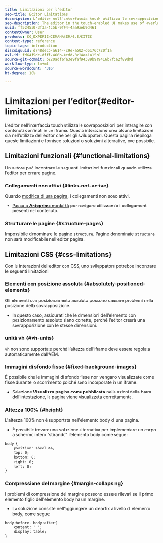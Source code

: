 ```yaml
---
title: Limitazioni per l’editor
seo-title: Editor Limitations
description: L’editor nell’interfaccia touch utilizza le sovrapposizioni per interagire con contenuti confinati in un iframe. Questa interazione crea alcune limitazioni sia nell’utilizzo dell’editor che per gli sviluppatori.
seo-description: The editor in the touch-enabled UI makes use of overlays to interact with content confined in an iframe. This interaction creates some limitations in both usage of the editor and also for developers.
uuid: ff524530-3f3a-4c5b-9f94-4aa9aeb9d461
contentOwner: User
products: SG_EXPERIENCEMANAGER/6.5/SITES
content-type: reference
topic-tags: introduction
discoiquuid: d748decb-a614-4c9e-a502-d6176b720f1a
exl-id: fd64f5dc-dfff-466b-8cdd-3c24ea1a15c8
source-git-commit: b220adf6fa3e9faf94389b9a9416b7fca2f89d9d
workflow-type: tm+mt
source-wordcount: '316'
ht-degree: 10%

---
```


# Limitazioni per l’editor{#editor-limitations}

L’editor nell’interfaccia touch utilizza le sovrapposizioni per interagire con contenuti confinati in un iframe. Questa interazione crea alcune limitazioni sia nell’utilizzo dell’editor che per gli sviluppatori. Questa pagina riepiloga queste limitazioni e fornisce soluzioni o soluzioni alternative, ove possibile.

## Limitazioni funzionali {#functional-limitations}

Un autore può incontrare le seguenti limitazioni funzionali quando utilizza l’editor per creare pagine.

### Collegamenti non attivi {#links-not-active}

Quando [modifica di una pagina](/help/sites-authoring/editing-content.md), i collegamenti non sono attivi.

* [Passa a **Anteprima** modalità](/help/sites-authoring/editing-content.md#preview-mode) per navigare utilizzando i collegamenti presenti nel contenuto.

### Strutturare le pagine {#structure-pages}

Impossibile denominare le pagine `structure`. Pagine denominate `structure` non sarà modificabile nell’editor pagina.

## Limitazioni CSS {#css-limitations}

Con le interazioni dell’editor con CSS, uno sviluppatore potrebbe incontrare le seguenti limitazioni.

### Elementi con posizione assoluta {#absolutely-positioned-elements}

Gli elementi con posizionamento assoluto possono causare problemi nella posizione della sovrapposizione.

* In questo caso, assicurati che le dimensioni dell’elemento con posizionamento assoluto siano corrette, perché l’editor creerà una sovrapposizione con le stesse dimensioni.

### unità vh {#vh-units}

`vh` non sono supportate perché l’altezza dell’iframe deve essere regolata automaticamente dall’AEM.

### Immagini di sfondo fisse {#fixed-background-images}

È possibile che le immagini di sfondo fisse non vengano visualizzate come fisse durante lo scorrimento poiché sono incorporate in un iframe.

* Selezione **Visualizza pagina come pubblicata** nelle azioni della barra dell’intestazione, la pagina viene visualizzata correttamente.

### Altezza 100% {#height}

L&#39;altezza 100% non è supportata nell&#39;elemento body di una pagina.

* È possibile trovare una soluzione alternativa per implementare un corpo a schermo intero &quot;stirando&quot; l’elemento body come segue:

```xml
body {
    position: absolute;
    top: 0;
    bottom: 0;
    right: 0;
    left: 0;
}
```

### Compressione del margine {#margin-collapsing}

I problemi di compressione del margine possono essere rilevati se il primo elemento figlio dell&#39;elemento body ha un margine.

* La soluzione consiste nell’aggiungere un clearfix a livello di elemento body, come segue:

```xml
body:before, body:after{
    content: ' ';
    display: table;
}
```
